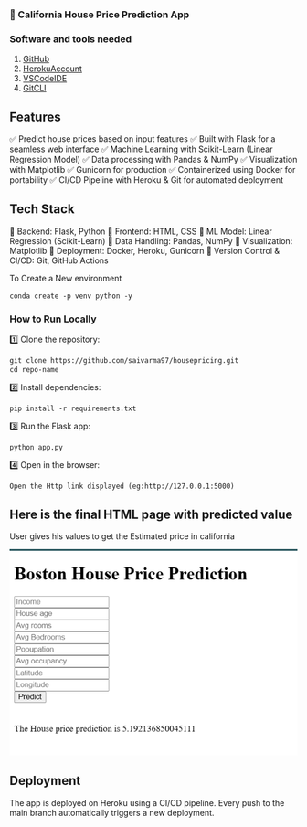 ### 🏡 California House Price Prediction App

### Software and tools needed

1. [GitHub](https://github.com)
2. [HerokuAccount](https://heroku.com)
3. [VSCodeIDE](https://code.visualstudio.com/)
4. [GitCLI](https://git-scm.com/book/en/v2/Getting-Started-The-Command-Line)

##  Features
✅ Predict house prices based on input features
✅ Built with Flask for a seamless web interface
✅ Machine Learning with Scikit-Learn (Linear Regression Model)
✅ Data processing with Pandas & NumPy
✅ Visualization with Matplotlib
✅ Gunicorn for production
✅ Containerized using Docker for portability
✅ CI/CD Pipeline with Heroku & Git for automated deployment

## Tech Stack
🔹 Backend: Flask, Python
🔹 Frontend: HTML, CSS
🔹 ML Model: Linear Regression (Scikit-Learn)
🔹 Data Handling: Pandas, NumPy
🔹 Visualization: Matplotlib
🔹 Deployment: Docker, Heroku, Gunicorn
🔹 Version Control & CI/CD: Git, GitHub Actions

To Create a New environment

```
conda create -p venv python -y
```

### How to Run Locally
1️⃣ Clone the repository:
```
git clone https://github.com/saivarma97/housepricing.git
cd repo-name
```

2️⃣ Install dependencies:
```
pip install -r requirements.txt
```

3️⃣ Run the Flask app:
```
python app.py
```

4️⃣ Open in the browser:
```
Open the Http link displayed (eg:http://127.0.0.1:5000)
```


## Here is the final HTML page with predicted value
User gives his values to get the Estimated price in california

![Here is the final HTML page with predicted value](image.png)

## Deployment

The app is deployed on Heroku using a CI/CD pipeline. Every push to the main branch automatically triggers a new deployment.